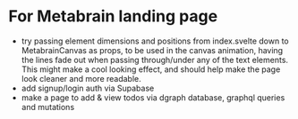 # For Metabrain landing page
- try passing element dimensions and positions from index.svelte down to MetabrainCanvas as props, to be used in the canvas animation, having the lines fade out when passing through/under any of the text elements. This might make a cool looking effect, and should help make the page look cleaner and more readable. 
- add signup/login auth via Supabase
- make a page to add & view todos via dgraph database, graphql queries and mutations